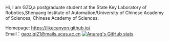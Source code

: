 

Hi, I am GZQ,a postgraduate student at the State Key Laboratory of Robotics,Shenyang Institute of Automation/University of Chinese Academy of Sciences, Chinese Academy of Sciences.

Homepage:
https://likecanyon.github.io/  
Email：gaoziqi21@mails.ucas.ac.cn
[![Anurag's GitHub stats](https://github-readme-stats.vercel.app/api?username=likecanyon)](https://github.com/anuraghazra/github-readme-stats)

